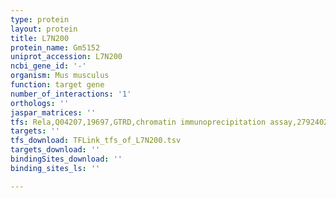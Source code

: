 ```yaml
---
type: protein
layout: protein
title: L7N200
protein_name: Gm5152
uniprot_accession: L7N200
ncbi_gene_id: '-'
organism: Mus musculus
function: target gene
number_of_interactions: '1'
orthologs: ''
jaspar_matrices: ''
tfs: Rela,Q04207,19697,GTRD,chromatin immunoprecipitation assay,27924024%5Buid%5D,No
targets: ''
tfs_download: TFLink_tfs_of_L7N200.tsv
targets_download: ''
bindingSites_download: ''
binding_sites_ls: ''

---
```

